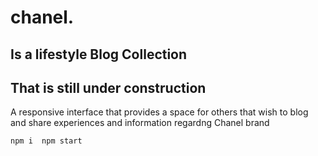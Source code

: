 # chanel.
## Is a lifestyle Blog Collection
## That is still under construction

A responsive interface that provides a space for others that wish to blog and share experiences
and information regardng Chanel brand

`npm i 
npm start`
